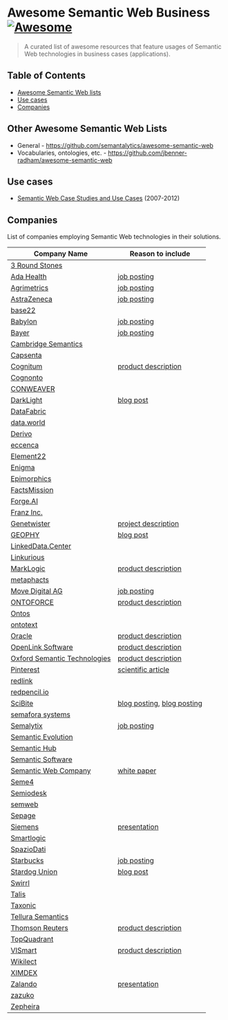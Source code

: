 # Awesome Semantic Web Business [![Awesome](https://awesome.re/badge.svg)](https://awesome.re)

> A curated list of awesome resources that feature usages of Semantic Web technologies in business cases (applications).

## Table of Contents

- [Awesome Semantic Web lists](#awesome-semantic-web-lists)
- [Use cases](#use-cases)
- [Companies](#companies)

## Other Awesome Semantic Web Lists

- General - https://github.com/semantalytics/awesome-semantic-web
- Vocabularies, ontologies, etc. - https://github.com/jbenner-radham/awesome-semantic-web

## Use cases

- [Semantic Web Case Studies and Use Cases](https://www.w3.org/2001/sw/sweo/public/UseCases/) (2007-2012)

## Companies

List of companies employing Semantic Web technologies in their solutions.

Company Name                             | Reason to include 
-----------------------------------------|-------------------
[3 Round Stones](http://3roundstones.com) |
[Ada Health](https://ada.com/) | [job posting](http://web.archive.org/web/20190510184539/https://adahealth.bamboohr.com/jobs/view.php?id=77) 
[Agrimetrics](https://agrimetrics.co.uk) | [job posting](https://web.archive.org/web/20190320203317/https://agrimetrics.co.uk/careers/semantic-web-linked-data-scientist-at-agrimetrics)
[AstraZeneca](https://www.astrazeneca.com/) | [job posting](http://web.archive.org/web/20190503084905/https://job-search.astrazeneca.com/job/cambridge/informatician-astrazeneca-r-and-d-disease-knowledge-graph-team/7684/11393491)
[base22](http://base22.com) |
[Babylon](https://www.babylonhealth.com/) | [job posting](https://web.archive.org/web/20190503083427/https://jobs.lever.co/babylonhealth/cd7b6b1e-7efe-4f16-9d5d-0148d18af31d)
[Bayer](https://www.bayer.com/) | [job posting](https://web.archive.org/web/20190507183607/https://karriere.bayer.de/job/Computational-Scientist-m-f-d--SF40783_en_US.html)
[Cambridge Semantics](https://www.cambridgesemantics.com) |
[Capsenta](https://capsenta.com) |
[Cognitum](https://www.cognitum.eu/) | [product description](https://www.cognitum.eu/semantics/Tools/SparqlExcelTools.aspx)
[Cognonto](http://cognonto.com) |
[CONWEAVER](https://www.conweaver.com) |
[DarkLight](https://www.darklight.ai) | [blog post](https://www.darklight.ai/blog/artificial-intelligence-belief-propagation-with-a-common-object-model)
[DataFabric](http://datafabric.cc) |
[data.world](https://data.world) |
[Derivo](http://derivo.de) |
[eccenca](https://www.eccenca.com) |
[Element22](http://www.element-22.com/) |
[Enigma](https://www.enigma.com) |
[Epimorphics](https://www.epimorphics.com) |
[FactsMission](https://factsmission.com) |
[Forge.AI](https://www.forge.ai) |
[Franz Inc.](https://franz.com/) |
[Genetwister](https://www.genetwister.nl) | [project description](https://www.genetwister.nl/projecten/semantic-web)
[GEOPHY](https://geophy.com) | [blog post](https://medium.com/geophy-hq/performing-geospatial-queries-at-scale-7b64795d7704)
[LinkedData.Center](http://linkeddata.center) |
[Linkurious](https://linkurio.us) |
[MarkLogic](https://www.marklogic.com/) | [product description](https://cdn1.marklogic.com/wp-content/uploads/2018/01/Semantics-Datasheet.pdf)
[metaphacts](http://metaphacts.com) |
[Move Digital AG](https://www.movedigital.ch) | [job posting](http://web.archive.org/web/20190329184427/https://www.movedigital.ch/en/careers/ontology-engineer/)
[ONTOFORCE](https://www.ontoforce.com) | [product description](https://www.ontoforce.com/technology)
[Ontos](http://ontos.com) |
[ontotext](https://ontotext.com) |
[Oracle](https://www.oracle.com) | [product description](https://www.oracle.com/technetwork/database/options/spatialandgraph/overview/rdfsemantic-graph-1902016.html)
[OpenLink Software](https://www.openlinksw.com/) | [product description](https://virtuoso.openlinksw.com/)
[Oxford Semantic Technologies](https://www.oxfordsemantic.tech) | [product description](https://www.oxfordsemantic.tech/product)
[Pinterest](https://www.pinterest.com) | [scientific article](https://arxiv.org/abs/1907.02106)
[redlink](https://redlink.co) |
[redpencil.io](https://redpencil.io/) |
[SciBite](https://www.scibite.com/) | [blog posting](https://web.archive.org/web/20190819120042/https://www.scibite.com/wp-content/uploads/2018/04/SciBite-Use-Case-12-Semantics-in-Enterprise-Search.pdf), [blog posting](https://web.archive.org/web/20190819115945/https://www.scibite.com/wp-content/uploads/2018/04/SciBite-Use-Case-5-Eliminating-the-data-preparation-burden.pdf)
[semafora systems](www.semafora-systems.com) |
[Semalytix](https://semalytix.com) | [job posting](http://web.archive.org/web/20190329184531/https://www.semalytix.com/wp-content/uploads/2019/01/jobs_software_developer_with_graph_affinity.pdf)
[Semantic Evolution](http://www.semantic-evolution.com) |
[Semantic Hub](http://www.semantic-hub.com/) |
[Semantic Software](http://semanticsoftware.com) |
[Semantic Web Company](https://semantic-web.com) | [white paper](https://www.poolparty.biz/wp-content/uploads/2017/08/IDC_Paper_How_Semantic_Technologies_Steer_Cognitive_Applications.pdf)
[Seme4](http://www.seme4.com) |
[Semiodesk](https://www.semiodesk.com) |
[semweb](https://semweb.ch) |
[Sepage](https://www.sepage.fr) |
[Siemens](https://www.siemens.com) | [presentation](https://indico.cern.ch/event/669648/contributions/2838194/attachments/1581790/2499984/CERN_Open_Lab_Technical_Workshop_-_SIEMENS_AG_-_FISHKIN_-_11-01-2018.pdf)
[Smartlogic](https://www.smartlogic.com) |
[SpazioDati](https://www.spaziodati.eu) |
[Starbucks](https://www.starbucks.com) | [job posting](http://web.archive.org/web/20190516184748/https://starbucks.taleo.net/careersection/1000222/jobdetail.ftl?job=190003186&lang=en&src=JB-12147)
[Stardog Union](https://www.stardog.com) | [blog post](https://www.stardog.com/blog/nasas-knowledge-graph/)
[Swirrl](http://www.swirrl.com) |
[Talis](https://talis.com) |
[Taxonic](https://www.taxonic.com) |
[Tellura Semantics](http://tellurasemantics.com) |
[Thomson Reuters](https://www.thomsonreuters.com) | [product description](https://permid.org/)
[TopQuadrant](https://www.topquadrant.com) |
[VISmart](http://vismart.biz) | [product description](http://ontodia.org/)
[Wikilect](https://wikilect.ru/) |
[XIMDEX](http://www.ximdex.com) |
[Zalando](http://www.zalando.com/) | [presentation](https://www.youtube.com/watch?v=1cQEWVxCJUk&list=PLxzIV5KV6zVWpidIfuuwaZzeFJFKvF0MC&index=10)
[zazuko](http://www.zazuko.com) |
[Zepheira](https://zepheira.com) |
